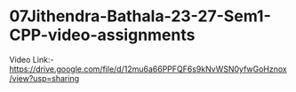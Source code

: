 # 07Jithendra-Bathala-23-27-Sem1-CPP-video-assignments

Video Link:- https://drive.google.com/file/d/12mu6a66PPFQF6s9kNvWSN0yfwGoHznox/view?usp=sharing

